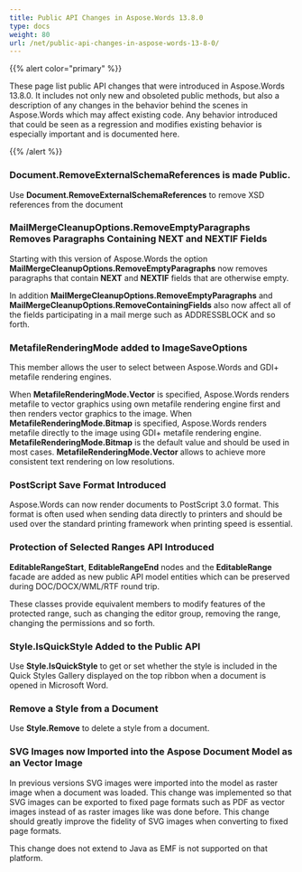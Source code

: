 ```yaml
---
title: Public API Changes in Aspose.Words 13.8.0
type: docs
weight: 80
url: /net/public-api-changes-in-aspose-words-13-8-0/
---
```


{{% alert color="primary" %}} 

These page list public API changes that were introduced in Aspose.Words 13.8.0. It includes not only new and obsoleted public methods, but also a description of any changes in the behavior behind the scenes in Aspose.Words which may affect existing code. Any behavior introduced that could be seen as a regression and modifies existing behavior is especially important and is documented here.

{{% /alert %}} 

### Document.RemoveExternalSchemaReferences is made Public.

Use **Document.RemoveExternalSchemaReferences** to remove XSD references from the document

### MailMergeCleanupOptions.RemoveEmptyParagraphs Removes Paragraphs Containing NEXT and NEXTIF Fields

Starting with this version of Aspose.Words the option **MailMergeCleanupOptions.RemoveEmptyParagraphs** now removes paragraphs that contain **NEXT** and **NEXTIF** fields that are otherwise empty.

In addition **MailMergeCleanupOptions.RemoveEmptyParagraphs** and **MailMergeCleanupOptions.RemoveContainingFields** also now affect all of the fields participating in a mail merge such as ADDRESSBLOCK and so forth.

### MetafileRenderingMode added to ImageSaveOptions

This member allows the user to select between Aspose.Words and GDI+ metafile rendering engines. 

When **MetafileRenderingMode.Vector** is specified, Aspose.Words renders metafile to vector graphics using own metafile rendering engine first and then renders vector graphics to the image. When **MetafileRenderingMode.Bitmap** is specified, Aspose.Words renders metafile directly to the image using GDI+ metafile rendering engine. **MetafileRenderingMode.Bitmap** is the default value and should be used in most cases. **MetafileRenderingMode.Vector** allows to achieve more consistent text rendering on low resolutions.

### PostScript Save Format Introduced

Aspose.Words can now render documents to PostScript 3.0 format. This format is often used when sending data directly to printers and should be used over the standard printing framework when printing speed is essential.

### Protection of Selected Ranges API Introduced

**EditableRangeStart**, **EditableRangeEnd** nodes and the **EditableRange** facade are added as new public API model entities which can be preserved during DOC/DOCX/WML/RTF round trip.

These classes provide equivalent members to modify features of the protected range, such as changing the editor group, removing the range, changing the permissions and so forth.

### Style.IsQuickStyle Added to the Public API

Use **Style.IsQuickStyle** to get or set whether the style is included in the Quick Styles Gallery displayed on the top ribbon when a document is opened in Microsoft Word.

### Remove a Style from a Document

Use **Style.Remove** to delete a style from a document.

### SVG Images now Imported into the Aspose Document Model as an Vector Image

In previous versions SVG images were imported into the model as raster image when a document was loaded. This change was implemented so that SVG images can be exported to fixed page formats such as PDF as vector images instead of as raster images like was done before. This change should greatly improve the fidelity of SVG images when converting to fixed page formats.

This change does not extend to Java as EMF is not supported on that platform.
